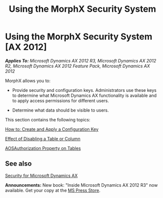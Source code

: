 ﻿---
title: Using the MorphX Security System
TOCTitle: Using the MorphX Security System
ms:assetid: f3d36616-c0f0-4150-aff3-8e4f6620d526
ms:mtpsurl: https://msdn.microsoft.com/en-us/library/Aa887523(v=AX.60)
ms:contentKeyID: 35253458
ms.date: 05/18/2015
mtps_version: v=AX.60
---

# Using the MorphX Security System [AX 2012]


_**Applies To:** Microsoft Dynamics AX 2012 R3, Microsoft Dynamics AX 2012 R2, Microsoft Dynamics AX 2012 Feature Pack, Microsoft Dynamics AX 2012_

MorphX allows you to:

  - Provide security and configuration keys. Administrators use these keys to determine what Microsoft Dynamics AX functionality is available and to apply access permissions for different users.

  - Determine what data should be visible to users.

This section contains the following topics:

[How to: Create and Apply a Configuration Key](how-to-create-and-apply-a-configuration-key.md)

[Effect of Disabling a Table or Column](effect-of-disabling-a-table-or-column.md)

[AOSAuthorization Property on Tables](aosauthorization-property-on-tables.md)

## See also

[Security for Microsoft Dynamics AX](security-for-microsoft-dynamics-ax.md)

  
**Announcements:** New book: "Inside Microsoft Dynamics AX 2012 R3" now available. Get your copy at the [MS Press Store](https://www.microsoftpressstore.com/store/inside-microsoft-dynamics-ax-2012-r3-9780735685109).

